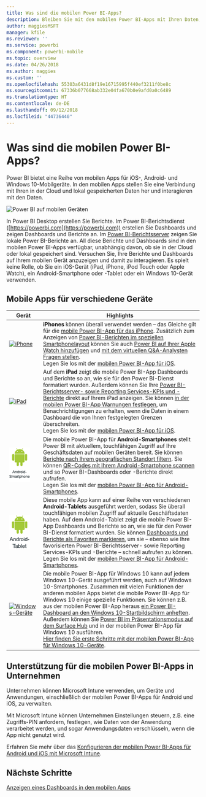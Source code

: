 ```yaml
---
title: Was sind die mobilen Power BI-Apps?
description: Bleiben Sie mit den mobilen Power BI-Apps mit Ihren Daten, ob lokal oder in der Cloud, verbunden. Zeigen Sie Power BI-Dashboards und -Berichte auf Ihrem mobilen Gerät.
author: maggiesMSFT
manager: kfile
ms.reviewer: ''
ms.service: powerbi
ms.component: powerbi-mobile
ms.topic: overview
ms.date: 04/26/2018
ms.author: maggies
ms.custom: ''
ms.openlocfilehash: 55303a6431d8f19e16715995f440ef3211f0be8c
ms.sourcegitcommit: 67336b077668ab332e04fa670b0e9afd0a0c6489
ms.translationtype: HT
ms.contentlocale: de-DE
ms.lasthandoff: 09/12/2018
ms.locfileid: "44736440"
---
```

# <a name="what-are-the-power-bi-mobile-apps"></a>Was sind die mobilen Power BI-Apps?
Power BI bietet eine Reihe von mobilen Apps für iOS-, Android- und Windows 10-Mobilgeräte. In den mobilen Apps stellen Sie eine Verbindung mit Ihren in der Cloud und lokal gespeicherten Daten her und interagieren mit den Daten. 

![Power BI auf mobilen Geräten](./media/mobile-apps-for-mobile-devices/power-bi-mobile-apps-all-up.png)

In Power BI Desktop erstellen Sie Berichte. Im Power BI-Berichtsdienst ([https://powerbi.com](https://powerbi.com)) erstellen Sie Dashboards und zeigen Dashboards und Berichte an. Im [Power BI-Berichtsserver](../../report-server/get-started.md) zeigen Sie lokale Power BI-Berichte an. All diese Berichte und Dashboards sind in den mobilen Power BI-Apps verfügbar, unabhängig davon, ob sie in der Cloud oder lokal gespeichert sind. Versuchen Sie, Ihre Berichte und Dashboards auf Ihrem mobilen Gerät anzuzeigen und damit zu interagieren. Es spielt keine Rolle, ob Sie ein iOS-Gerät (iPad, iPhone, iPod Touch oder Apple Watch), ein Android-Smartphone oder -Tablet oder ein Windows 10-Gerät verwenden.

## <a name="mobile-apps-for-different-devices"></a>Mobile Apps für verschiedene Geräte

| **Gerät** | **Highlights** |
| --- | --- |
| [![iPhone](./media/mobile-apps-for-mobile-devices/iphone-logo-50-px.png)](mobile-iphone-app-get-started.md) |**iPhones** können überall verwendet werden – das Gleiche gilt für die [mobile Power BI-App für das iPhone](mobile-iphone-app-get-started.md). Zusätzlich zum Anzeigen von [Power BI-Berichten im speziellen Smartphonelayout](mobile-apps-view-phone-report.md) können Sie auch [Power BI auf Ihrer Apple Watch hinzufügen](mobile-apple-watch.md) und [mit dem virtuellen Q&A-Analysten Fragen stellen](mobile-apps-ios-qna.md). <br/>Legen Sie los mit der [mobilen Power BI-App für iOS](mobile-iphone-app-get-started.md). |
| [![iPad](./media/mobile-apps-for-mobile-devices/ipad-logo-50-px.png)](mobile-iphone-app-get-started.md) |Auf dem **iPad** zeigt die mobile Power BI-App Dashboards und Berichte so an, wie sie für den Power BI-Dienst formatiert wurden. Außerdem können Sie Ihre [Power BI-Berichtsserver- sowie Reporting Services-KPIs und -Berichte](mobile-app-ssrs-kpis-mobile-on-premises-reports.md) direkt auf Ihrem iPad anzeigen. Sie können [in der mobilen Power BI-App Warnungen festlegen](mobile-set-data-alerts-in-the-mobile-apps.md), um Benachrichtigungen zu erhalten, wenn die Daten in einem Dashboard die von Ihnen festgelegten Grenzen überschreiten. <br/>Legen Sie los mit der [mobilen Power BI-App für iOS](mobile-iphone-app-get-started.md). |
| [![Android-Smartphone](media/mobile-apps-for-mobile-devices/android-phone-logo-50-px.png)](mobile-android-app-get-started.md) |Die mobile Power BI-App für **Android-Smartphones** stellt Power BI mit aktuellem, touchfähigen Zugriff auf Ihre Geschäftsdaten auf mobilen Geräten bereit. Sie können [Berichte nach Ihrem geografischen Standort filtern](mobile-apps-geographic-filtering.md). Sie können [QR-Codes mit Ihrem Android-Smartphone scannen](mobile-apps-qr-code.md) und so Power BI-Dashboards oder -Berichte direkt aufrufen. <br/>Legen Sie los mit der [mobilen Power BI-App für Android-Smartphones](mobile-android-app-get-started.md). |
| [![Android-Tablet](./media/mobile-apps-for-mobile-devices/android-tablet-logo-50-px.png)](mobile-android-app-get-started.md) |Diese mobile App kann auf einer Reihe von verschiedenen **Android-Tablets** ausgeführt werden, sodass Sie überall touchfähigen mobilen Zugriff auf aktuelle Geschäftsdaten haben. Auf dem Android-Tablet zeigt die mobile Power BI-App Dashboards und Berichte so an, wie sie für den Power BI-Dienst formatiert wurden. Sie können [Dashboards und Berichte als Favoriten markieren](mobile-apps-favorites.md), um sie – ebenso wie Ihre favorisierten Power BI-Berichtsserver- sowie Reporting Services-KPIs und -Berichte – schnell aufrufen zu können. <br/>Legen Sie los mit der [mobilen Power BI-App für Android-Smartphones](mobile-android-app-get-started.md). |
| [![Windows-Geräte](./media/mobile-apps-for-mobile-devices/win-10-logo-50-px.png)](../../desktop-getting-started.md) |Die mobile Power BI-App für Windows 10 kann auf jedem Windows 10-Gerät ausgeführt werden, auch auf Windows 10-Smartphones. Zusammen mit vielen Funktionen der anderen mobilen Apps bietet die mobile Power BI-App für Windows 10 einige spezielle Funktionen. Sie können z.B. aus der mobilen Power BI-App heraus [ein Power BI-Dashboard an den Windows 10-Startbildschirm anheften](mobile-pin-dashboard-start-screen-windows-10-phone-app.md). Außerdem können Sie [Power BI im Präsentationsmodus auf dem Surface Hub](mobile-windows-10-app-presentation-mode.md) und in der mobilen Power BI-App für Windows 10 ausführen. <br/>[Hier finden Sie erste Schritte mit der mobilen Power BI-App für Windows 10-Geräte](mobile-windows-10-phone-app-get-started.md). |

## <a name="enterprise-support-for-the-power-bi-mobile-apps"></a>Unterstützung für die mobilen Power BI-Apps in Unternehmen
Unternehmen können Microsoft Intune verwenden, um Geräte und Anwendungen, einschließlich der mobilen Power BI-Apps für Android und iOS, zu verwalten.

Mit Microsoft Intune können Unternehmen Einstellungen steuern, z.B. eine Zugriffs-PIN anfordern, festlegen, wie Daten von der Anwendung verarbeitet werden, und sogar Anwendungsdaten verschlüsseln, wenn die App nicht genutzt wird.

Erfahren Sie mehr über das [Konfigurieren der mobilen Power BI-Apps für Android und iOS mit Microsoft Intune](../../service-admin-mobile-intune.md). 

## <a name="next-steps"></a>Nächste Schritte
[Anzeigen eines Dashboards in den mobilen Apps](mobile-apps-quickstart-view-dashboard-report.md)


